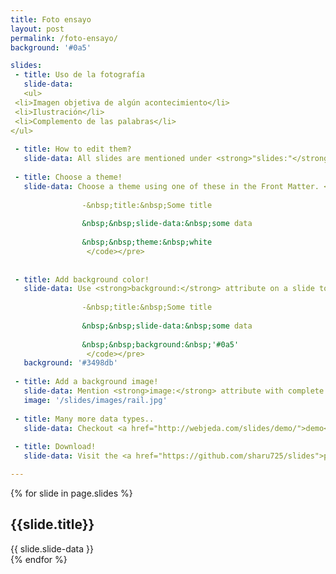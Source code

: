 ```yaml
---
title: Foto ensayo
layout: post
permalink: /foto-ensayo/
background: '#0a5'

slides:
 - title: Uso de la fotografía
   slide-data: 
   <ul>
 <li>Imagen objetiva de algún acontecimiento</li>
 <li>Ilustración</li>
 <li>Complemento de las palabras</li>
</ul>
     
 - title: How to edit them?
   slide-data: All slides are mentioned under <strong>"slides:"</strong> in every post. Change its content for your needs.
   
 - title: Choose a theme!
   slide-data: Choose a theme using one of these in the Front Matter. <strong>black, white, league, sky, beige, simple, serif, blood(default), night, moon, solarized</strong>.<pre><code>
       
                -&nbsp;title:&nbsp;Some title
            
                &nbsp;&nbsp;slide-data:&nbsp;some data
                 
                &nbsp;&nbsp;theme:&nbsp;white
                 </code></pre>
   
 
 - title: Add background color!
   slide-data: Use <strong>background:</strong> attribute on a slide to change its backround color.<pre><code>
       
                -&nbsp;title:&nbsp;Some title
            
                &nbsp;&nbsp;slide-data:&nbsp;some data
                 
                &nbsp;&nbsp;background:&nbsp;'#0a5'
                 </code></pre>
   background: '#3498db'
   
 - title: Add a background image!
   slide-data: Mention <strong>image:</strong> attribute with complete path of the image in Front Matter for the particular slide. <pre><code>image:&nbsp;'/images/image-1.jpg'</code></pre>
   image: '/slides/images/rail.jpg'
   
 - title: Many more data types..
   slide-data: Checkout <a href="http://webjeda.com/slides/demo/">demo</a> page for more data types.
   
 - title: Download!
   slide-data: Visit the <a href="https://github.com/sharu725/slides">project page</a> or directly <a href="https://github.com/sharu725/slides/archive/master.zip">download</a>.

---
```


{% for slide in page.slides %}                 
<section data-background="{% if slide.image %}{{slide.image}}{% elsif slide.background %}{{slide.background}}{% else %}{{page.background}}{% endif %}">
        <h1>{{slide.title}}</h1>{{ slide.slide-data }}

</section>               
{% endfor %}
    
